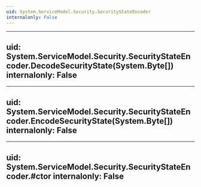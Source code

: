 ```yaml
---
uid: System.ServiceModel.Security.SecurityStateEncoder
internalonly: False
---
```


---
uid: System.ServiceModel.Security.SecurityStateEncoder.DecodeSecurityState(System.Byte[])
internalonly: False
---

---
uid: System.ServiceModel.Security.SecurityStateEncoder.EncodeSecurityState(System.Byte[])
internalonly: False
---

---
uid: System.ServiceModel.Security.SecurityStateEncoder.#ctor
internalonly: False
---
